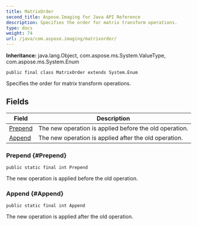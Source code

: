 ```yaml
---
title: MatrixOrder
second_title: Aspose.Imaging for Java API Reference
description: Specifies the order for matrix transform operations.
type: docs
weight: 74
url: /java/com.aspose.imaging/matrixorder/
---
```

**Inheritance:**
java.lang.Object, com.aspose.ms.System.ValueType, com.aspose.ms.System.Enum
```
public final class MatrixOrder extends System.Enum
```

Specifies the order for matrix transform operations.
## Fields

| Field | Description |
| --- | --- |
| [Prepend](#Prepend) | The new operation is applied before the old operation. |
| [Append](#Append) | The new operation is applied after the old operation. |
### Prepend {#Prepend}
```
public static final int Prepend
```


The new operation is applied before the old operation.

### Append {#Append}
```
public static final int Append
```


The new operation is applied after the old operation.


